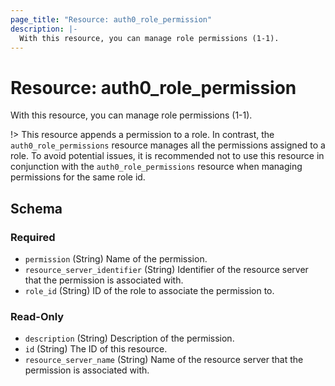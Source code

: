 ```yaml
---
page_title: "Resource: auth0_role_permission"
description: |-
  With this resource, you can manage role permissions (1-1).
---
```


# Resource: auth0_role_permission

With this resource, you can manage role permissions (1-1).

!> This resource appends a permission to a role. In contrast, the `auth0_role_permissions` resource manages all the
permissions assigned to a role. To avoid potential issues, it is recommended not to use this resource in conjunction
with the `auth0_role_permissions` resource when managing permissions for the same role id.



<!-- schema generated by tfplugindocs -->
## Schema

### Required

- `permission` (String) Name of the permission.
- `resource_server_identifier` (String) Identifier of the resource server that the permission is associated with.
- `role_id` (String) ID of the role to associate the permission to.

### Read-Only

- `description` (String) Description of the permission.
- `id` (String) The ID of this resource.
- `resource_server_name` (String) Name of the resource server that the permission is associated with.


